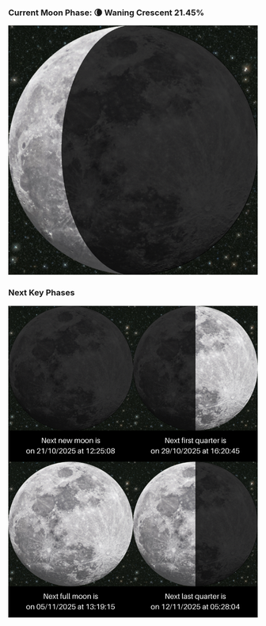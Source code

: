 ### Current Moon Phase: 🌘 Waning Crescent 21.45%
![Moon Phase](moonphase.png)
### Next Key Phases
![Gallery](gallery.png)